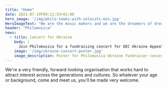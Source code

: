 ```yaml
---
title: "Home"
date: 2021-07-19T09:11:53+01:00
hero_image: '/img/philo-tewks-with-soloists-min.jpg'
HeroImageText: "We are the music makers and we are the dreamers of dreams"
header: "Philomusica"
news:
  - title: Concert for Ukraine
    body: |
      Join Philomusica for a fundraising concert for DEC Ukraine Appeal on Saturday 9 April at 3:30pm. The programme will include music from Bob Chilcott's Requiem, movements from John Rutter's Feel the Spirit and an assortment of pieces for soloists and ensembles.
    image: '/img/ukraine-concert-poster.jpg'
    image_description: Poster for Philomusica Ukraine fundraiser concert
---
```

We're a very friendly, forward-looking organisation that works hard to attract interest across the generations and cultures. So whatever your age or background, come and meet us, you'll be made very welcome.
